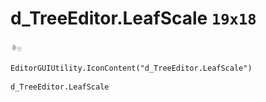 # d_TreeEditor.LeafScale `19x18`
<img src="/img/d_TreeEditor.LeafScale.png" width=19 height=18>

``` CSharp
EditorGUIUtility.IconContent("d_TreeEditor.LeafScale")
```
```
d_TreeEditor.LeafScale
```

